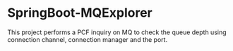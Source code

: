# SpringBoot-MQExplorer
This project performs a PCF inquiry on MQ  to check the queue depth using connection channel, connection manager and the port.
